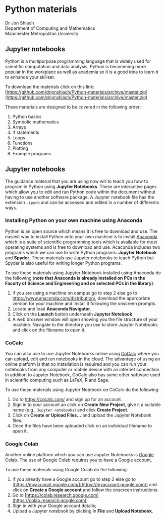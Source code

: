 # Python materials

Dr Jon Shiach</br>
Department of Computing and Mathematics</br>
Manchester Metropolitan University

## Jupyter notebooks
Python is a multipurpose programming language that is widely used for scientific computation and data analysis. Python is becomming more popular in the workplace as well as academia so it is a good idea to learn it to enhance your skillset.

To download the materials click on this link: [https://github.com/drjonshiach/Python-materials/archive/master.zip](https://github.com/drjonshiach/Python-materials/archive/master.zip)

These materials are designed to be covered in the following order:

1. Python basics
1. Symbolic mathematics
1. Arrays
1. If statements
1. Loops
1. Functions
1. Plotting
1. Example programs

## Jupyter notebooks
The guidance material that you are using now will to teach you how to program in Python using **Jupyter Notebooks**. These are interactive pages which allow you to edit and run Python code within the document without having to use another software package. A Jupyter notebook file has the extension `.ipynb` and can be accessed and edited in a number of differents ways.

### Installing Python on your own machine using Anaconda

Python is an open source which means it is free to download and use. The easiest way to install Python onto your own machine is to install [Anaconda](https://www.anaconda.com/distribution/) which is a suite of scientific programming tools which is available for most operating systems and is free to download and use. Acaconda includes two programs which we can use to write Python programs: **Jupyter Notebook** and **Spyder**. These materials use Jupyter notebooks to teach Python but Spyder is also useful for writing longer Python programs.

To use these materials using Jupyter Notebook installed using Anaconda do the following (**note that Anaconda is already installed on PCs in the Faculty of Science and Engineering and on selected PCs in the library**):

1. If you are using a machine on campus go to step 2 else go to https://www.anaconda.com/distribution/, download the appropriate version for your machine and install it following the onscreen prompts.
1. Locate and load **Anaconda Navigator**.
1. Click on the **Launch** button underneath **Jupyter Notebook**
1. A web broswer window will open showing you the file structure of your machine. Navigate to the directory you use to store Jupyter Notebooks and click on the filename to open it.

### CoCalc
You can also use to use Jupyter Notebooks online using [CoCalc](https://cocalc.com) where you can upload, edit and run notebooks in the cloud. The advantage of using an online platform is that no installation is required and you can run your notebooks from any computer or mobile device with an internet connection. In addition to Jupyter Notebook, CoCalc also has some other software used in scientific computing such as LaTeX, R and Sage. 

To use these materials using Jupyter Notebook on CoCalc do the following:

1. Go to https://cocalc.com/ and sign up for an account.
1. Sign in to your account an click on **Create New Project**, give it a suitable name (e.g., `Jupyter notebooks`) and click **Create Project**.
1. Click on **Create or Upload Files...** and upload the Jupyter Notebook files.
1. Once the files have been uploaded click on an individual filename to open it.

### Google Colab
Another online platform which you can use Jupyter Notebooks is [Google Colab](https://colab.research.google.com/).  The use of Google Colab requires you to have a Google account.

To use these materials using Google Colab do the following:

1. If you already have a Google account go to step 2 else go to [https://myaccount.google.com/](https://myaccount.google.com/) and click on **Create a Google account** and follow the onscreen instructions.
1. Go to [https://colab.research.google.com](https://colab.research.google.com);
1. Sign in with your Google account details;
1. Upload a Jupyter notebook by clicking in **File** and **Upload Notebook**.
